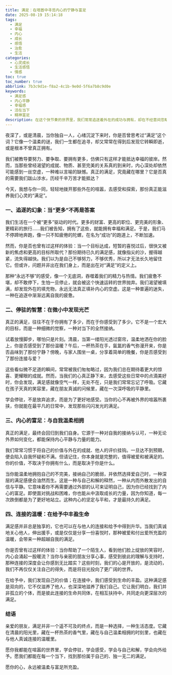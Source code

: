 ```yaml
---
title: 满足：在喧嚣中寻觅内心的宁静与富足
date: 2025-08-19 15:14:18
tags:
  - 满足
  - 幸福
  - 内心
  - 成长
  - 感悟
  - 治愈
  - 生活
categories:
  - 心灵成长
  - 生活感悟
  - 情感
toc: true
toc_number: true
abbrlink: 7b3c9d1e-f8a2-4c1b-9e0d-5f6a7b8c9d0e
keywords:
  - 满足感
  - 内心平静
  - 幸福感
  - 活在当下
  - 精神富足
description: 在这个快节奏的世界里，我们常常追逐着外在的成功与拥有，却在不经意间忽略了内心深处对“满足”的渴望。这篇文字，想与你一同探索，真正的满足并非遥不可及的彼岸，而是藏匿于每一个当下，每一次呼吸，以及我们与世界温柔相待的瞬间。它是一种选择，一种感受，更是一种力量，指引我们穿越喧嚣，抵达内心的宁静与富足。
---
```


夜深了，或是清晨，当你独自一人，心绪沉淀下来时，你是否曾思考过“满足”这个词？它像一个温柔的谜，我们一生都在追寻，却又常常在得到后发现它转瞬即逝，或是根本不曾真正拥有。

我们被教导要努力、要争取、要拥有更多，仿佛只有这样才能抵达幸福的彼岸。然而，当那些曾经渴望的成就、物质、甚至完美的关系真的到来时，内心深处却依然可能感到一丝空虚，一种难以言喻的缺憾。真正的满足，究竟藏在哪里？它是否真的需要我们跋山涉水，历经千辛万苦才能抵达？

今天，我想与你一同，轻轻地拨开那些外在的喧嚣，去感受和探索，那份真正能滋养我们心灵的“满足”。

### 一、追逐的幻象：当“更多”不再是答案

我们生活在一个被“更多”驱动的时代。更多的财富、更高的职位、更完美的形象、更精彩的旅行……我们被告知，拥有了这些，就能拥有幸福和满足。于是，我们马不停蹄地奔跑，像一只不知疲倦的陀螺，在名为“成功”的跑道上，不断加速。

然而，你是否也曾有过这样的体验：当一个目标达成，短暂的喜悦过后，很快又被新的焦虑和更高的目标所取代？那份期待已久的满足感，就像指尖的沙，握得越紧，流失得越快。我们以为是自己不够努力，不够优秀，所以才无法长久地留住它。但或许，问题并非出在我们身上，而是出在对“满足”的定义上。

那种“永远不够”的感受，像一个无底洞，吞噬着我们的精力与热情。我们疲惫不堪，却不敢停下，生怕一旦停止，就会被这个快速运转的世界抛弃。我们渴望被填满，却发现外在的填充物，永远无法真正填补内心的空虚。这是一种普遍的迷失，一种在追逐中渐渐远离自我的疲惫。

### 二、停驻的智慧：在微小中发现光芒

真正的满足，往往不在于你拥有了多少，而在于你感受到了多少。它不是一个宏大的目标，而是一种细微的觉察，一种对当下的全然接纳。

试着放慢脚步，哪怕只是片刻。清晨，当第一缕阳光透过窗帘，温柔地洒在你的脸上，你是否感受到了那份温暖？午后，一杯热茶在手，氤氲的香气弥漫开来，你是否品味到了那份宁静？傍晚，与家人围坐一桌，分享着简单的晚餐，你是否感受到了那份连接与爱？

这些看似微不足道的瞬间，常常被我们匆匆略过，因为我们总在期待着更大的惊喜、更耀眼的成就。然而，当我们的心真正静下来，去感受这些日常中的点滴美好时，你会发现，满足感就像空气一样，无处不在，只是我们常常忘记了呼吸。它藏在孩子天真的笑容里，藏在朋友真诚的问候里，藏在一次深呼吸的平静里。

学会停驻，不是放弃追求，而是为了更好地感受。当你的心不再被外界的喧嚣所裹挟，你就能在最平凡的日常中，发现那些闪闪发光的满足。

### 三、内心的富足：与自我温柔相拥

真正的满足，最终会回归到我们自身。它源于一种对自我的接纳与认可，一种无论外界如何变化，都能保持内心平静与力量的能力。

我们常常习惯于将自己的价值与外在的成就、他人的评价挂钩。一旦达不到预期，便会陷入自我怀疑和不满。但请记住，你本身就是完整的，值得被爱和被满足的。你的价值，不取决于你拥有什么，而是取决于你是什么。

当你能温柔地拥抱自己的不完美，接纳自己的脆弱，并依然选择爱自己时，一种深层的满足感便会油然而生。这是一种与自己和解的释然，一种从内而外散发出的自信与平静。它意味着你不再需要通过外部的认可来证明自己，因为你已经找到了内心的富足。即使面对挑战和困难，你也能从中汲取成长的力量，因为你知道，每一次跌倒都是为了更好地站立。这种内心的坚定与平和，才是最持久的满足。

### 四、连接的温暖：在给予中丰盈生命

满足感并非总是独享的，它也可以在与他人的连接和给予中得到升华。当我们真诚地关心他人，伸出援手，或是仅仅是分享一份喜悦时，那种被爱和付出爱所充盈的温暖，会带来一种超越自我的满足。

你是否曾有过这样的体验：当你帮助了一个陌生人，看到他们脸上绽放的笑容时，内心会涌起一股暖流？当你与亲密的朋友分享心事，感受到彼此的理解与支持时，那种连接的深度会让你感到无比踏实？这些时刻，我们的心是开放的，是流动的，我们不再仅仅关注自己的得失，而是将目光投向了更广阔的世界。

在给予中，我们发现自己的价值；在连接中，我们感受到生命的丰盈。这种满足感是双向的，它不仅滋养了他人，也深深地滋养了我们自己。它让我们明白，我们并非孤立的个体，而是彼此连接的生命共同体，在相互扶持中，共同走向更深层次的满足。

### 结语

亲爱的朋友，满足并非一个遥不可及的终点，而是一种选择，一种生活态度。它藏在清晨的阳光里，藏在一杯热茶的香气里，藏在与自己温柔相拥的时刻里，也藏在与他人真诚连接的温暖里。

愿你我都能在喧嚣的世界里，学会停驻，学会感受，学会与自己和解，学会向外给予。愿我们都能在每一个当下，找到那份属于自己的、独一无二的满足。

愿你的心，永远被温柔与富足所充盈。